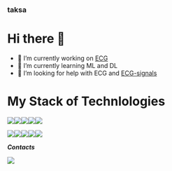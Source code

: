 ### taksa
# Hi there 👋
- 🔭 I’m currently working on [ECG]()
- 🌱 I’m currently learning ML and DL
- 🤔 I’m looking for help with ECG and [ECG-signals]()


# My Stack of Technlologies

<!--

-->
<img src="https://img.shields.io/badge/Python-black?style=for-the-badge&logo=python&logoColor=#BA55D3"/><img src="https://img.shields.io/badge/PyTorch-black?style=for-the-badge&logo=pytorch&logoColor=#BA55D3"/><img src="https://img.shields.io/badge/scikitlearn-black?style=for-the-badge&logo=scikitlearn&logoColor=#BA55D3"/><img src="https://img.shields.io/badge/numpy-black?style=for-the-badge&logo=numpy&logoColor=#BA55D3"/><img src="https://img.shields.io/badge/pandas-black?style=for-the-badge&logo=pandas&logoColor=#BA55D3"/>

<img src="https://img.shields.io/badge/html5-black?style=for-the-badge&logo=html5&logoColor=#BA55D3"/><img src="https://img.shields.io/badge/javascript-black?style=for-the-badge&logo=javascript&logoColor=#BA55D3"/><img src="https://img.shields.io/badge/css3-black?style=for-the-badge&logo=css3&logoColor=#BA55D3"/><img src="https://img.shields.io/badge/bootstrap-black?style=for-the-badge&logo=bootstrap&logoColor=#BA55D3"/><img src="https://img.shields.io/badge/mysql-black?style=for-the-badge&logo=mysql&logoColor=#BA55D3"/>

***Contacts***

<img src="https://img.shields.io/badge/telegram-black?style=for-the-badge&logo=telegram&logoColor=#BA55D3&cacheSeconds=https%3A%2F%2Ft.me%2Ftrttrrttr&link=https://t.me/trttrrttr"/>

<!--
**taksagit/taksagit** is a ✨ _special_ ✨ repository because its `README.md` (this file) appears on your GitHub profile.

Here are some ideas to get you started:

- 🔭 I’m currently working on ...
- 🌱 I’m currently learning ...
- 👯 I’m looking to collaborate on ...
- 🤔 I’m looking for help with ...
- 💬 Ask me about ...
- 📫 How to reach me: ...
- 😄 Pronouns: ...
- ⚡ Fun fact: ...
-->
